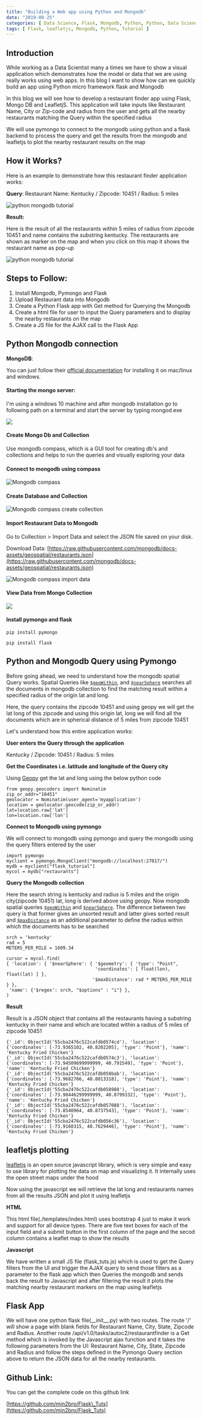```yaml
---
title: "Building a Web app using Python and Mongodb"
date: "2019-09-25"
categories: [ Data Science, Flask, Mongodb, Python, Python, Data Science, Tutorial ]
tags: [ Flask, leafletjs, Mongodb, Python, Tutorial ]
---
```


## **Introduction**

While working as a Data Scientist many a times we have to show a visual application which demonstrates how the model or data that we are using really works using web apps. In this blog I want to show how can we quickly build an app using Python micro framework flask and Mongodb

In this blog we will see how to develop a restaurant finder app using Flask, Mongo DB and LeafletjS. This application will take inputs like Restaurant Name, City or Zip-code and radius from the user and gets all the nearby restaurants matching the Query within the specified radius

We will use pymongo to connect to the mongodb using python and a flask backend to process the query and get the results from the mongodb and leafletjs to plot the nearby restaurant results on the map

## **How it Works?**

Here is an example to demonstrate how this restaurant finder application works:

**Query**: Restaurant Name: Kentucky / Zipcode: 10451 / Radius: 5 miles

![python mongodb tutorial](/images/2019/09/image-61.png)

**Result:**

Here is the result of all the restaurants within 5 miles of radius from zipcode 10451 and name contains the substring kentucky. The restaurants are shown as marker on the map and when you click on this map it shows the restaurant name as pop-up

![python mongodb tutorial](/images/2019/09/image-70.png)

## **Steps to Follow:**

1. Install Mongodb, Pymongo and Flask
2. Upload Restaurant data into Mongodb
3. Create a Python Flask app with Get method for Querying the Mongodb
4. Create a html file for user to input the Query parameters and to display the nearby restaurants on the map
5. Create a JS file for the AJAX call to the Flask App

## **Python Mongodb connection**

**MongoDB**:

You can just follow their [official documentation](https://docs.mongodb.com/manual/tutorial/install-mongodb-on-windows/) for installing it on mac/linux and windows.

#### **Starting the mongo server:**

I'm using a windows 10 machine and after mongodb installation go to following path on a terminal and start the server by typing mongod.exe

![](/images/2019/09/image-64.png)

#### **Create Mongo Db and Collection**

Use mongodb compass, which is a GUI tool for creating db's and collections and helps to run the queries and visually exploring your data

#### **Connect to mongodb using compass**

![Mongodb compass](/images/2019/09/image-65.png)

#### **Create Database and Collection**

![Mongodb compass create collection](/images/2019/09/image-67.png)

#### **Import Restaurant Data to Mongodb**

Go to Collection > Import Data and select the JSON file saved on your disk.

Download Data: [https://raw.githubusercontent.com/mongodb/docs-assets/geospatial/restaurants.json](https://raw.githubusercontent.com/mongodb/docs-assets/geospatial/restaurants.json)

![Mongodb compass import data](/images/2019/09/image-68.png)

#### **View Data from Mongo Collection**

![](/images/2019/09/image-69.png)

#### **Install pymongo and flask**

```
pip install pymongo
```

```
pip install flask
```

## **Python and Mongodb Query using Pymongo**

Before going ahead, we need to understand how the mongodb spatial Query works. Spatial Queries like [`$geoWithin`](https://docs.mongodb.com/manual/reference/operator/query/geoWithin/#op._S_geoWithin), and [`$nearSphere`](https://docs.mongodb.com/manual/reference/operator/query/nearSphere/#op._S_nearSphere) searches all the documents in mongodb collection to find the matching result within a specified radius of the origin lat and long.

Here, the query contains the zipcode 10451 and using geopy we will get the lat long of this zipcode and using this origin lat, long we will find all the documents which are in spherical distance of 5 miles from zipcode 10451

Let's understand how this entire application works:

**User enters the Query through the application**

Kentucky / Zipcode: 10451 / Radius: 5 miles

**Get the Coordinates i.e. latitude and longitude of the Query city**

Using [Geopy](https://geopy.readthedocs.io/en/stable/) get the lat and long using the below python code

```
from geopy.geocoders import Nominatim
zip_or_addr="10451"
geolocator = Nominatim(user_agent='myapplication')
location = geolocator.geocode(zip_or_addr)
lat=location.raw['lat']
lon=location.raw['lon']
```

**Connect to Mongodb using pymongo**

We will connect to mongodb using pymongo and query the mongodb using the query filters entered by the user

```
import pymongo
myclient = pymongo.MongoClient("mongodb://localhost:27017/")
mydb = myclient["flask_tutorial"]
mycol = mydb["restaurants"]
```

**Query the Mongodb collection**

Here the search string is kentucky and radius is 5 miles and the origin city(zipcode 10451) lat, long is derived above using geopy. Now mongodb spatial queries [`$geoWithin`](https://docs.mongodb.com/manual/reference/operator/query/geoWithin/#op._S_geoWithin) and [`$nearSphere`](https://docs.mongodb.com/manual/reference/operator/query/nearSphere/#op._S_nearSphere). The difference between two query is that former gives an unsorted result and latter gives sorted result and [`$maxDistance`](https://docs.mongodb.com/manual/reference/operator/query/maxDistance/#op._S_maxDistance) as an additional parameter to define the radius within which the documents has to be searched

```
srch = 'kentucky'
rad = 5
METERS_PER_MILE = 1609.34

cursor = mycol.find(
{ 'location': { '$nearSphere': { '$geometry': { 'type': "Point",
                                 'coordinates': [ float(lon), float(lat) ] },
                                '$maxDistance': rad * METERS_PER_MILE } },
 'name': {'$regex': srch, "$options" : "i"} },
)
```

**Result**

Result is a JSON object that contains all the restaurants having a substring kentucky in their name and which are located within a radius of 5 miles of zipcode 10451

```
{'_id': ObjectId('55cba2476c522cafdb0574cd'), 'location': {'coordinates': [-73.9365102, 40.8202205], 'type': 'Point'}, 'name': 'Kentucky Fried Chicken'}
{'_id': ObjectId('55cba2476c522cafdb0574c3'), 'location': {'coordinates': [-73.94509699999999, 40.791549], 'type': 'Point'}, 'name': 'Kentucky Fried Chicken'}
{'_id': ObjectId('55cba2476c522cafdb058bab'), 'location': {'coordinates': [-73.9682766, 40.8013318], 'type': 'Point'}, 'name': 'Kentucky Fried Chicken'}
{'_id': ObjectId('55cba2476c522cafdb058988'), 'location': {'coordinates': [-73.90446299999999, 40.8799332], 'type': 'Point'}, 'name': 'Kentucky Fried Chicken'}
{'_id': ObjectId('55cba2476c522cafdb057088'), 'location': {'coordinates': [-73.8540964, 40.8737543], 'type': 'Point'}, 'name': 'Kentucky Fried Chicken'}
{'_id': ObjectId('55cba2476c522cafdb056c36'), 'location': {'coordinates': [-73.9160315, 40.7629446], 'type': 'Point'}, 'name': 'Kentucky Fried Chicken'}
```

## **leafletjs plotting**

[leafletjs](https://leafletjs.com/) is an open source javascript library, which is very simple and easy to use library for plotting the data on map and visualizing it. It internally uses the open street maps under the hood

Now using the javascript we will retrieve the lat long and restaurants names from all the results JSON and plot it using leafletjs

**HTML**

This html file(./templates/index.html) uses bootstrap 4 just to make it work and support for all device types. There are five text boxes for each of the input field and a submit button in the first column of the page and the secod column contains a leaflet map to show the results

**Javascript**

We have written a small JS file (flask\_tuts.js) which is used to get the Query filters from the UI and trigger the AJAX query to send those filters as a parameter to the flask app which then Queries the mongodb and sends back the result to Javascript and after filtering the result it plots the matching nearby restaurant markers on the map using leafletjs

## **Flask App**

We will have one python flask file(\_\_init\_\_.py) with two routes. The route '/' will show a page with blank fields for Restaurant Name, City, State, Zipcode and Radius. Another route /api/v1.0/tasks/autoc2/restaurantfinder is a Get method which is invoked by the Javascript ajax function and it takes the following parameters from the UI: Restaurant Name, City, State, Zipcode and Radius and follow the steps defined in the Pymongo Query section above to return the JSON data for all the nearby restaurants.

## **Github Link:**

You can get the complete code on this github link

[https://github.com/min2bro/Flask\_Tuts](https://github.com/min2bro/Flask_Tuts)
